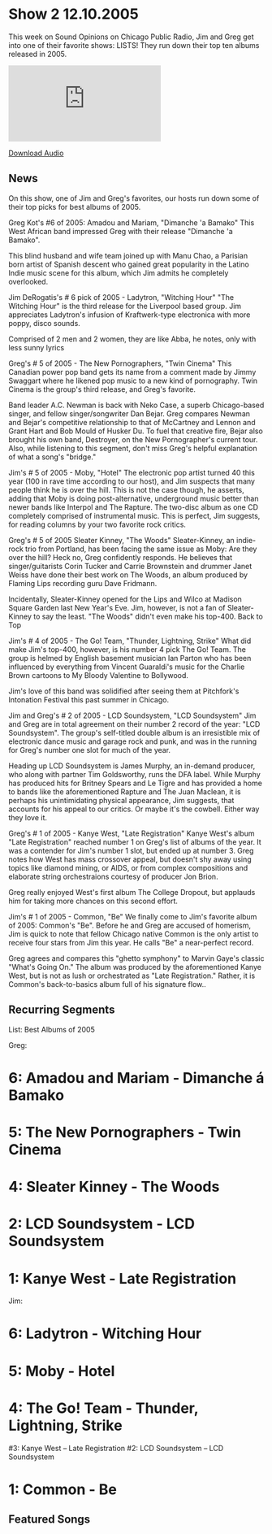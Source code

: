 # Show 2 12.10.2005
This week on Sound Opinions on Chicago Public Radio, Jim and Greg get into one of their favorite shows: LISTS! They run down their top ten albums released in 2005.

![main image](http://www.soundopinions.org/main%20image/x.php)

[Download Audio](http://audio.soundopinions.org/streams/2005/12/so_20051210.m3u)

## News
On this show, one of Jim and Greg's favorites, our hosts run down some of their top picks for best albums of 2005.

Greg Kot's #6 of 2005: Amadou and Mariam, "Dimanche 'a Bamako"
This West African band impressed Greg with their release "Dimanche 'a Bamako".

This blind husband and wife team joined up with Manu Chao, a Parisian born artist of Spanish descent who gained great popularity in the Latino Indie music scene for this album, which Jim admits he completely overlooked. 

Jim DeRogatis's # 6 pick of 2005 - Ladytron, "Witching Hour"
"The Witching Hour" is the third release for the Liverpool based group. Jim appreciates Ladytron's infusion of Kraftwerk-type electronica with more poppy, disco sounds.

Comprised of 2 men and 2 women, they are like Abba, he notes, only with less sunny lyrics

Greg's # 5 of 2005 - The New Pornographers, "Twin Cinema" 
This Canadian power pop band gets its name from a comment made by Jimmy Swaggart  where he likened pop music to a new kind of pornography. Twin Cinema is the group's third release, and Greg's favorite.

Band leader A.C. Newman is back with Neko Case, a superb Chicago-based singer, and fellow singer/songwriter Dan Bejar. Greg compares Newman and Bejar's competitive relationship to that of McCartney and Lennon and Grant Hart and Bob Mould of Husker Du. To fuel that creative fire, Bejar also brought his own band, Destroyer, on the New Pornographer's current tour. Also, while listening to this segment, don't miss Greg's helpful explanation of what a song's "bridge."

 Jim's # 5 of 2005 - Moby, "Hotel"
The electronic pop artist turned 40 this year (100 in rave time according to our host), and Jim suspects that many people think he is over the hill. This is not the case though, he asserts, adding that Moby is doing post-alternative, underground music better than newer bands like Interpol and The Rapture. The two-disc album as one CD completely comprised of instrumental music. This is perfect, Jim suggests, for reading columns by your two favorite rock critics.

Greg's # 5 of 2005 Sleater Kinney, "The Woods"
Sleater-Kinney, an indie-rock trio from Portland, has been facing the same issue as Moby: Are they over the hill? Heck no, Greg confidently responds. He believes that singer/guitarists Corin Tucker and Carrie Brownstein and drummer Janet Weiss have done their best work on The Woods, an album produced by Flaming Lips recording guru Dave Fridmann.

Incidentally, Sleater-Kinney opened for the Lips and Wilco at Madison Square Garden last New Year's Eve. Jim, however, is not a fan of Sleater-Kinney to say the least. "The Woods" didn't even make his top-400.
Back to Top

 Jim's # 4 of 2005 - The Go! Team, "Thunder, Lightning, Strike"
What did make Jim's top-400, however, is his number 4 pick The Go! Team. The group is helmed by English basement musician Ian Parton who has been influenced by everything from Vincent Guaraldi's music for the Charlie Brown cartoons to My Bloody Valentine to Bollywood. 

Jim's love of this band was solidified after seeing them at Pitchfork's Intonation Festival this past summer in Chicago.

Jim and Greg's # 2 of 2005 - LCD Soundsystem, "LCD Soundsystem"
Jim and Greg are in total agreement on their number 2 record of the year: "LCD Soundsystem". The group's self-titled double album is an irresistible mix of electronic dance music and garage rock and punk, and was in the running for Greg's number one slot for much of the year.

Heading up LCD Soundsystem is James Murphy, an in-demand producer, who along with partner Tim Goldsworthy, runs the DFA label. While Murphy has produced hits for Britney Spears and Le Tigre and has provided a home to bands like the aforementioned Rapture and The Juan Maclean, it is perhaps his unintimidating physical appearance, Jim suggests, that accounts for his appeal to our critics. Or maybe it's the cowbell. Either way they love it.

Greg's # 1 of 2005 - Kanye West, "Late Registration"
Kanye West's album "Late Registration" reached number 1 on Greg's list of albums of the year. It was a contender for Jim's number 1 slot, but ended up at number 3. Greg notes how West has mass crossover appeal, but doesn't shy away using topics like diamond mining, or AIDS, or from complex compositions and elaborate string orchestraions courtesy of producer Jon Brion. 

Greg really enjoyed West's first album The College Dropout, but applauds him for taking more chances on this second effort.

Jim's # 1 of 2005 - Common, "Be"
We finally come to Jim's favorite album of 2005: Common's "Be". Before he and Greg are accused of homerism, Jim is quick to note that fellow Chicago native Common is the only artist to receive four stars from Jim this year. He calls "Be" a near-perfect record. 

Greg agrees and compares this "ghetto symphony" to Marvin Gaye's classic "What's Going On." The album was produced by the aforementioned Kanye West, but is not as lush or orchestrated as "Late Registration." Rather, it is Common's back-to-basics album full of his signature flow..


## Recurring Segments
List: Best Albums of 2005

Greg:

# 6: Amadou and Mariam - Dimanche á Bamako
# 5: The New Pornographers - Twin Cinema
# 4: Sleater Kinney - The Woods
# 2: LCD Soundsystem - LCD Soundsystem
# 1: Kanye West - Late Registration

Jim:

# 6: Ladytron - Witching Hour
# 5: Moby - Hotel
# 4: The Go! Team - Thunder, Lightning, Strike
#3: Kanye West – Late Registration 
#2: LCD Soundsystem – LCD Soundsystem 
# 1: Common - Be


## Featured Songs
